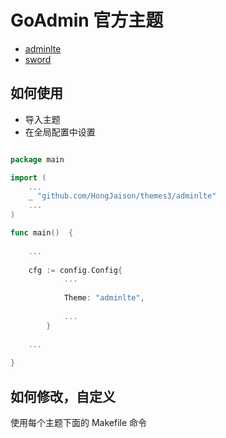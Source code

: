 # GoAdmin 官方主题

- [adminlte](https://github.com/HongJaison/themes3/tree/master/adminlte)
- [sword](https://github.com/HongJaison/themes3/tree/master/sword)

## 如何使用

- 导入主题
- 在全局配置中设置

```go

package main

import (
	...
	_ "github.com/HongJaison/themes3/adminlte"
	...
)

func main()  {
	
	...
	
	cfg := config.Config{
    		...
    		
    		Theme: "adminlte",
    		
    		...
    	}
	
	...
 
}

```

## 如何修改，自定义

使用每个主题下面的 Makefile 命令